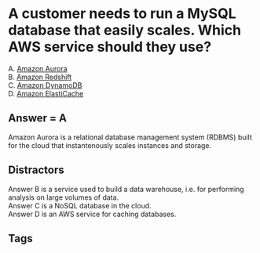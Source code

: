 # A customer needs to run a MySQL database that easily scales. Which AWS service should they use?

A. [Amazon Aurora](../202309120144)  
B. [Amazon Redshift](../202309120301)  
C. [Amazon DynamoDB](../202309120319)  
D. [Amazon ElastiCache](../202309120320)

## Answer = A
Amazon Aurora is a relational database management system (RDBMS) built for the cloud that instantenously scales instances and storage.  

## Distractors
Answer B is a service used to build a data warehouse, i.e. for performing analysis on large volumes of data.  
Answer C is a NoSQL database in the cloud.  
Answer D is an AWS service for caching databases.  

## Tags
